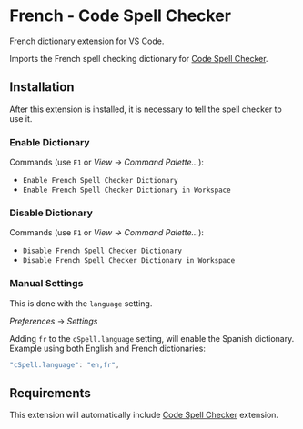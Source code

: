 # French - Code Spell Checker

French dictionary extension for VS Code.

Imports the French spell checking dictionary for [Code Spell Checker](https://marketplace.visualstudio.com/items?itemName=streetsidesoftware.code-spell-checker).



## Installation

After this extension is installed, it is necessary to tell the spell checker to use it.

### Enable Dictionary

Commands (use `F1` or *View -> Command Palette...*):
- `Enable French Spell Checker Dictionary`
- `Enable French Spell Checker Dictionary in Workspace`


### Disable Dictionary

Commands (use `F1` or *View -> Command Palette...*):
- `Disable French Spell Checker Dictionary`
- `Disable French Spell Checker Dictionary in Workspace`

### Manual Settings

This is done with the `language` setting.

*Preferences* -> *Settings*

Adding `fr` to the `cSpell.language` setting, will enable the Spanish dictionary.
Example using both English and French dictionaries:
```javascript
"cSpell.language": "en,fr",
```

## Requirements
This extension will automatically include [Code Spell Checker](https://marketplace.visualstudio.com/items?itemName=streetsidesoftware.code-spell-checker) extension.
